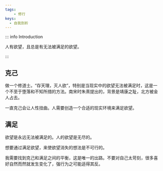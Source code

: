 ```yaml
---
tags:
    - 修行
keys:
  - 自我剖析
---
```

::: info Introduction

人有欲望，且总是有无法被满足的欲望。

:::

## 克己

做一个修道士。“存天理，灭人欲”，特别是当现实中的欲望无法被满足时，这是一个不至于堕落和不知所措的方法。南宋时朱熹提出的，背景是靖康之耻，北方被金人占去。

一直克己会让人性扭曲。人需要创造一个合适的现实环境来满足欲望。


## 满足

欲望是永远无法被满足的。人的欲望是无尽的。

想要通过满足欲望，来使欲望消失的想法是不可行的。



我需要找到克己和满足之间的平衡，这是唯一的出路。不要对自己太苛刻，很多喜好自然而然就发生变化了，强行为之可能适得其反。

